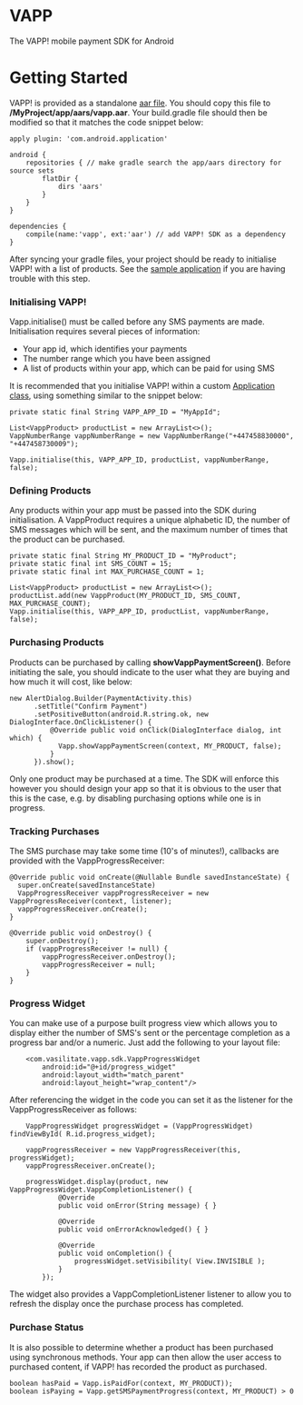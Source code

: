 # VAPP
The VAPP! mobile payment SDK for Android

# Getting Started
VAPP! is provided as a standalone [aar file](http://tools.android.com/tech-docs/new-build-system/aar-format).
You should copy this file to **/MyProject/app/aars/vapp.aar**. Your build.gradle file should then be modified 
so that it matches the code snippet below:

```
apply plugin: 'com.android.application'

android {
    repositories { // make gradle search the app/aars directory for source sets
        flatDir {
            dirs 'aars'
        }
    }
}

dependencies {
    compile(name:'vapp', ext:'aar') // add VAPP! SDK as a dependency
}
```

After syncing your gradle files, your project should be ready to initialise VAPP! with a list of products.
See the [sample application](https://github.com/vasilitate/VAPP-Store) if you are having trouble with this step.

### Initialising VAPP!
Vapp.initialise() must be called before any SMS payments are made. Initialisation requires several pieces of information:

- Your app id, which identifies your payments
- The number range which you have been assigned
- A list of products within your app, which can be paid for using SMS

It is recommended that you initialise VAPP! within a custom [Application class](http://developer.android.com/reference/android/app/Application.html),
using something similar to the snippet below:

```
private static final String VAPP_APP_ID = "MyAppId";

List<VappProduct> productList = new ArrayList<>();
VappNumberRange vappNumberRange = new VappNumberRange("+447458830000", "+447458730009");

Vapp.initialise(this, VAPP_APP_ID, productList, vappNumberRange, false);
```

### Defining Products
Any products within your app must be passed into the SDK during initialisation. A VappProduct requires a unique alphabetic ID, the number of SMS messages which will be sent, and the maximum number of times that the product can be purchased.

```
private static final String MY_PRODUCT_ID = "MyProduct";
private static final int SMS_COUNT = 15;
private static final int MAX_PURCHASE_COUNT = 1;

List<VappProduct> productList = new ArrayList<>();
productList.add(new VappProduct(MY_PRODUCT_ID, SMS_COUNT, MAX_PURCHASE_COUNT);
Vapp.initialise(this, VAPP_APP_ID, productList, vappNumberRange, false);
```

### Purchasing Products

Products can be purchased by calling **showVappPaymentScreen()**. Before initiating the sale, you should indicate to the user what they are buying and how much it will cost, like below:

```
new AlertDialog.Builder(PaymentActivity.this)
      .setTitle("Confirm Payment")
      .setPositiveButton(android.R.string.ok, new DialogInterface.OnClickListener() {
          @Override public void onClick(DialogInterface dialog, int which) {
            Vapp.showVappPaymentScreen(context, MY_PRODUCT, false);
          }
      }).show();
```

Only one product may be purchased at a time.  The SDK will enforce this however you should design your app so that it is obvious to the user that this is the case, e.g. by disabling purchasing options while one is in progress.

### Tracking Purchases

The SMS purchase may take some time (10's of minutes!), callbacks are provided with the VappProgressReceiver:
```
@Override public void onCreate(@Nullable Bundle savedInstanceState) {
  super.onCreate(savedInstanceState)
  VappProgressReceiver vappProgressReceiver = new VappProgressReceiver(context, listener);
  vappProgressReceiver.onCreate();
}

@Override public void onDestroy() {
    super.onDestroy();
    if (vappProgressReceiver != null) {
        vappProgressReceiver.onDestroy();
        vappProgressReceiver = null;
    }
}
```

### Progress Widget ###

You can make use of a purpose built progress view which allows you to display either the number of SMS's sent or the percentage completion as a progress bar and/or a numeric.  Just add the following to your layout file:

```
    <com.vasilitate.vapp.sdk.VappProgressWidget
        android:id="@+id/progress_widget"
        android:layout_width="match_parent"
        android:layout_height="wrap_content"/>
```

After referencing the widget in the code you can set it as the listener for the VappProgressReceiver as follows:

```
    VappProgressWidget progressWidget = (VappProgressWidget) findViewById( R.id.progress_widget);
 
    vappProgressReceiver = new VappProgressReceiver(this, progressWidget);
    vappProgressReceiver.onCreate();
    
    progressWidget.display(product, new VappProgressWidget.VappCompletionListener() {
            @Override
            public void onError(String message) { }

            @Override
            public void onErrorAcknowledged() { }

            @Override
            public void onCompletion() {
                progressWidget.setVisibility( View.INVISIBLE );
            }
        });
```
The widget also provides a VappCompletionListener listener to allow you to refresh the display once the purchase process has completed.

### Purchase Status ###

It is also possible to determine whether a product has been purchased using synchronous methods. Your app can then allow the user access to purchased content, if VAPP! has recorded the product as purchased.

```
boolean hasPaid = Vapp.isPaidFor(context, MY_PRODUCT));
boolean isPaying = Vapp.getSMSPaymentProgress(context, MY_PRODUCT) > 0
```
